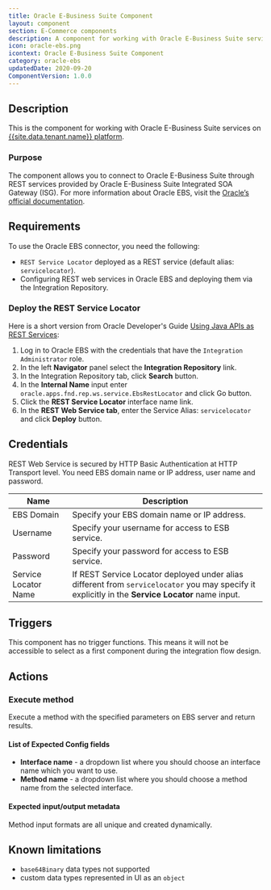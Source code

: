 ```yaml
---
title: Oracle E-Business Suite Component
layout: component
section: E-Commerce components
description: A component for working with Oracle E-Business Suite services on the platform.
icon: oracle-ebs.png
icontext: Oracle E-Business Suite Component
category: oracle-ebs
updatedDate: 2020-09-20
ComponentVersion: 1.0.0
---
```


## Description

This is the component for working with Oracle E-Business Suite services on [{{site.data.tenant.name}} platform](http://www.{{site.data.tenant.name}}).

### Purpose

The component allows you to connect to Oracle E-Business Suite through REST services provided by Oracle E-Business Suite Integrated SOA Gateway (ISG). For more information about Oracle EBS, visit the [Oracle’s official documentation](https://www.oracle.com/applications/ebusiness/products.html).

## Requirements

To use the Oracle EBS connector, you need the following:

* `REST Service Locator` deployed as a REST service (default alias: `servicelocator`).
* Configuring REST web services in Oracle EBS and deploying them via the Integration Repository.

### Deploy the REST Service Locator

Here is a short version from Oracle Developer's Guide [Using Java APIs as REST Services](https://docs.oracle.com/cd/E26401_01/doc.122/e20927/T511473T634173.htm):

1. Log in to Oracle EBS with the credentials that have the `Integration Administrator` role.
2. In the left **Navigator** panel select the **Integration Repository** link.
3. In the Integration Repository tab, click **Search** button.
4. In the **Internal Name** input enter `oracle.apps.fnd.rep.ws.service.EbsRestLocator` and click Go button.
5. Click the **REST Service Locator** interface name link.
6. In the **REST Web Service tab**, enter the Service Alias: `servicelocator` and click **Deploy** button.

## Credentials

REST Web Service is secured by HTTP Basic Authentication at HTTP Transport level.
You need EBS domain name or IP address, user name and password.

|Name|Description|
|----|-----------|
| EBS Domain | Specify your EBS domain name or IP address. |
| Username | Specify your username for access to ESB service. |
| Password | Specify your password for access to ESB service. |
| Service Locator Name | If REST Service Locator deployed under alias different from `servicelocator` you may specify it explicitly in the **Service Locator** name input. |

## Triggers

This component has no trigger functions. This means it will not be accessible to
select as a first component during the integration flow design.

## Actions

### Execute method

Execute a method with the specified parameters on EBS server and return results.

#### List of Expected Config fields

* **Interface name** - a dropdown list where you should choose an interface name which you want to use.
* **Method name** - a dropdown list where you should choose a method name from the selected interface.

#### Expected input/output metadata

Method input formats are all unique and created dynamically.

## Known limitations

* `base64Binary` data types not supported
* custom data types represented in UI as an `object`
